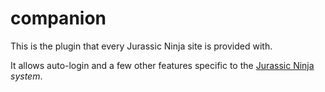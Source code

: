 # companion

This is the plugin that every Jurassic Ninja site is provided with.

It allows auto-login and a few other features specific to the [Jurassic Ninja](https://github.com/Automattic/jurassic.ninja) _system_.



